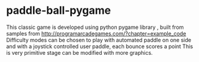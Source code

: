 # paddle-ball-pygame
This classic game is developed using python pygame library , built from samples from http://programarcadegames.com/?chapter=example_code
Difficulty modes can be chosen to play with automated paddle on one side and with a joystick controlled user paddle, each bounce scores a point
This is very primitive stage can be modified with more graphics.
